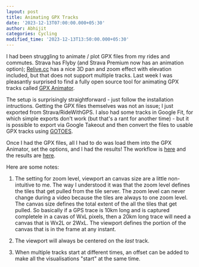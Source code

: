 ```yaml
---
layout: post
title: Animating GPX Tracks
date: '2023-12-13T07:00:00.000+05:30'
author: Abhijit
categories: Cycling
modified_time: '2023-12-13T13:50:00.000+05:30'
---
```

I had been struggling to animate / plot GPX files from my rides and commutes.
Strava has Flyby (and Strava Premium now has an animation option);
[Relive.cc](https://www.relive.cc/)  has a nice 3D pan and zoom effect with elevation included, but that does not support multiple tracks.
Last week I was pleasantly surprised to find a fully open source tool for animating GPX tracks called [GPX Animator](https://gpx-animator.app/).
<!--more-->

The setup is surprisingly straightforward - just follow the installation intructions. 
Getting the GPX files themselves was not an issue; I just exported from Strava/RideWithGPS. I also had some tracks in Google Fit, for which simple exports don't work (but that's a rant for another time) - but it is possible to export via Google Takeout and then convert the files to usable GPX tracks using [GOTOES](https://gotoes.org/strava/Combine_GPX_TCX_FIT_Files.php).

Once I had the GPX files, all I had to do was load them into the GPX Animator, set the options, and I had the results!
The workflow is [here](https://youtu.be/matyH6Q0c_A?si=atsTOwkCnPyEDDzF) and the results are [here](https://www.youtube.com/watch?v=SDrV2xOdVpQ&list=WL&index=1).

Here are some notes:

1. The setting for zoom level, viewport an canvas size are a little non-intuitive to me. The way I understood it was that the zoom level defines the tiles that get pulled from the tile server. The zoom level can never change during a video because the tiles are always to one zoom level. The canvas size defines the total extent of the all the tiles that get pulled. So basically if a GPS trace is 10km long and is captured completele in a cavas of WxL pixels, then a 20km long trace will need a canvas that is Wx2L or 2WxL. The viewport defines the portion of the canvas that is in the frame at any instant.

2. The viewport will always be centered on the *last* track.

3. When multiple tracks start at different times, an offset can be added to make all the visualisations "start" at the same time.
